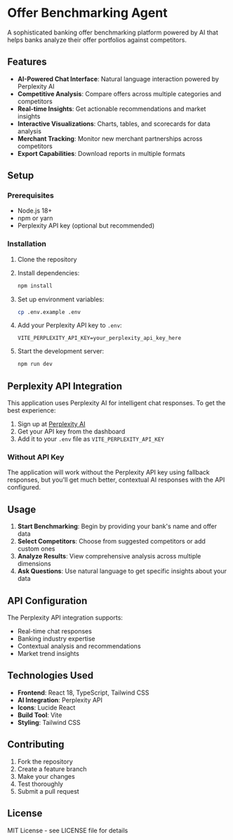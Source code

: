 # Offer Benchmarking Agent

A sophisticated banking offer benchmarking platform powered by AI that helps banks analyze their offer portfolios against competitors.

## Features

- **AI-Powered Chat Interface**: Natural language interaction powered by Perplexity AI
- **Competitive Analysis**: Compare offers across multiple categories and competitors
- **Real-time Insights**: Get actionable recommendations and market insights
- **Interactive Visualizations**: Charts, tables, and scorecards for data analysis
- **Merchant Tracking**: Monitor new merchant partnerships across competitors
- **Export Capabilities**: Download reports in multiple formats

## Setup

### Prerequisites

- Node.js 18+ 
- npm or yarn
- Perplexity API key (optional but recommended)

### Installation

1. Clone the repository
2. Install dependencies:
   ```bash
   npm install
   ```

3. Set up environment variables:
   ```bash
   cp .env.example .env
   ```

4. Add your Perplexity API key to `.env`:
   ```
   VITE_PERPLEXITY_API_KEY=your_perplexity_api_key_here
   ```

5. Start the development server:
   ```bash
   npm run dev
   ```

## Perplexity API Integration

This application uses Perplexity AI for intelligent chat responses. To get the best experience:

1. Sign up at [Perplexity AI](https://www.perplexity.ai/)
2. Get your API key from the dashboard
3. Add it to your `.env` file as `VITE_PERPLEXITY_API_KEY`

### Without API Key

The application will work without the Perplexity API key using fallback responses, but you'll get much better, contextual AI responses with the API configured.

## Usage

1. **Start Benchmarking**: Begin by providing your bank's name and offer data
2. **Select Competitors**: Choose from suggested competitors or add custom ones
3. **Analyze Results**: View comprehensive analysis across multiple dimensions
4. **Ask Questions**: Use natural language to get specific insights about your data

## API Configuration

The Perplexity API integration supports:
- Real-time chat responses
- Banking industry expertise
- Contextual analysis and recommendations
- Market trend insights

## Technologies Used

- **Frontend**: React 18, TypeScript, Tailwind CSS
- **AI Integration**: Perplexity API
- **Icons**: Lucide React
- **Build Tool**: Vite
- **Styling**: Tailwind CSS

## Contributing

1. Fork the repository
2. Create a feature branch
3. Make your changes
4. Test thoroughly
5. Submit a pull request

## License

MIT License - see LICENSE file for details